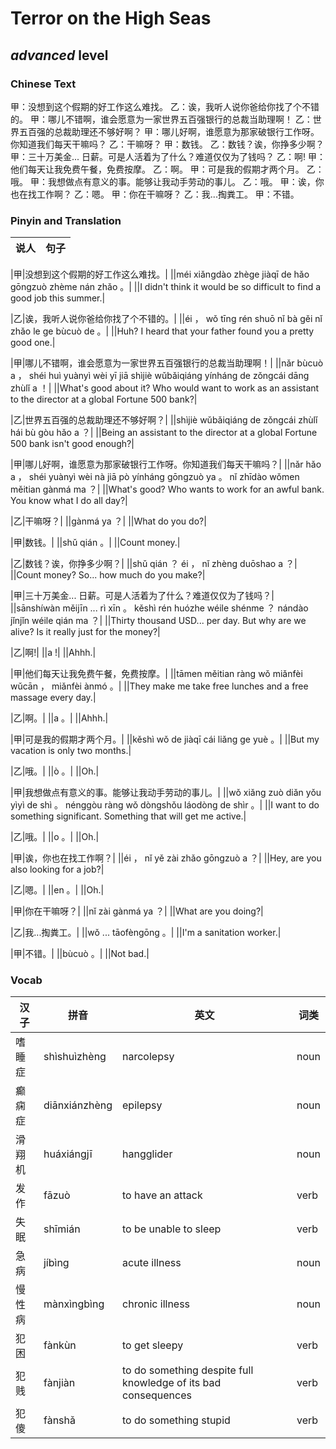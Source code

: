 # Terror on the High Seas
## *advanced* level

### Chinese Text
甲：没想到这个假期的好工作这么难找。
乙：诶，我听人说你爸给你找了个不错的。
甲：哪儿不错啊，谁会愿意为一家世界五百强银行的总裁当助理啊！
乙：世界五百强的总裁助理还不够好啊？
甲：哪儿好啊，谁愿意为那家破银行工作呀。你知道我们每天干嘛吗？
乙：干嘛呀？
甲：数钱。
乙：数钱？诶，你挣多少啊？
甲：三十万美金... 日薪。可是人活着为了什么？难道仅仅为了钱吗？
乙：啊!
甲：他们每天让我免费午餐，免费按摩。
乙：啊。
甲：可是我的假期才两个月。
乙：哦。
甲：我想做点有意义的事。能够让我动手劳动的事儿。
乙：哦。
甲：诶，你也在找工作啊？
乙：嗯。
甲：你在干嘛呀？
乙：我...掏粪工。
甲：不错。

### Pinyin and Translation
|说人|句子|
|----|----|

|甲|没想到这个假期的好工作这么难找。|
||méi xiǎngdào zhège jiàqī de hǎo gōngzuò zhème nán zhǎo 。|
||I didn't think it would be so difficult to find a good job this summer.|

|乙|诶，我听人说你爸给你找了个不错的。|
||éi ， wǒ tīng rén shuō nǐ bà gěi nǐ zhǎo le ge bùcuò de 。|
||Huh? I heard that your father found you a pretty good one.|

|甲|哪儿不错啊，谁会愿意为一家世界五百强银行的总裁当助理啊！|
||nǎr bùcuò a ， shéi huì yuànyì wèi yī jiā shìjiè wǔbǎiqiáng yínháng de zǒngcái dāng zhùlǐ a ！|
||What's good about it? Who would want to work as an assistant to the director at a global Fortune 500 bank?|

|乙|世界五百强的总裁助理还不够好啊？|
||shìjiè wǔbǎiqiáng de zǒngcái zhùlǐ hái bù gòu hǎo a ？|
||Being an assistant to the director at a global Fortune 500 bank isn't good enough?|

|甲|哪儿好啊，谁愿意为那家破银行工作呀。你知道我们每天干嘛吗？|
||nǎr hǎo a ， shéi yuànyì wèi nà jiā pò yínháng gōngzuò ya 。 nǐ zhīdào wǒmen měitian gànmá ma ？|
||What's good? Who wants to work for an awful bank. You know what I do all day?|

|乙|干嘛呀？|
||gànmá ya ？|
||What do you do?|

|甲|数钱。|
||shǔ qián 。|
||Count money.|

|乙|数钱？诶，你挣多少啊？|
||shǔ qián ？ éi ， nǐ zhèng duōshao a ？|
||Count money? So... how much do you make?|

|甲|三十万美金... 日薪。可是人活着为了什么？难道仅仅为了钱吗？|
||sānshíwàn měijīn ... rì xīn 。 kěshì rén huózhe wéile shénme ？ nándào jǐnjǐn wéile qián ma ？|
||Thirty thousand USD... per day. But why are we alive? Is it really just for the money?|

|乙|啊!|
||a !|
||Ahhh.|

|甲|他们每天让我免费午餐，免费按摩。|
||tāmen měitian ràng wǒ miǎnfèi wǔcān ， miǎnfèi ànmó 。|
||They make me take free lunches and a free massage every day.|

|乙|啊。|
||a 。|
||Ahhh.|

|甲|可是我的假期才两个月。|
||kěshì wǒ de jiàqī cái liǎng ge yuè 。|
||But my vacation is only two months.|

|乙|哦。|
||ò 。|
||Oh.|

|甲|我想做点有意义的事。能够让我动手劳动的事儿。|
||wǒ xiǎng zuò diǎn yǒu yìyì de shì 。 nénggòu ràng wǒ dòngshǒu láodòng de shìr 。|
||I want to do something significant. Something that will get me active.|

|乙|哦。|
||o 。|
||Oh.|

|甲|诶，你也在找工作啊？|
||éi ， nǐ yě zài zhǎo gōngzuò a ？|
||Hey, are you also looking for a job?|

|乙|嗯。|
||en 。|
||Oh.|

|甲|你在干嘛呀？|
||nǐ zài gànmá ya ？|
||What are you doing?|

|乙|我...掏粪工。|
||wǒ ... tāofèngōng 。|
||I'm a sanitation worker.|

|甲|不错。|
||bùcuò 。|
||Not bad.|
### Vocab
|汉子|拼音|英文|词类|
|----|----|----|----|
|嗜睡症|shìshuìzhèng|narcolepsy|noun|
|癫痫症|diānxiánzhèng|epilepsy|noun|
|滑翔机|huáxiángjī|hangglider|noun|
|发作|fāzuò|to have an attack|verb|
|失眠|shīmián|to be unable to sleep|verb|
|急病|jíbìng|acute illness|noun|
|慢性病|mànxìngbìng|chronic illness|noun|
|犯困|fànkùn|to get sleepy|verb|
|犯贱|fànjiàn|to do something despite full knowledge of its bad consequences|verb|
|犯傻|fànshǎ|to do something stupid|verb|